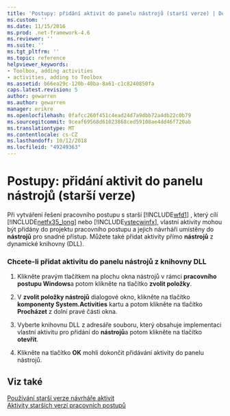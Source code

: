 ```yaml
---
title: 'Postupy: přidání aktivit do panelu nástrojů (starší verze) | Dokumentace Microsoftu'
ms.custom: ''
ms.date: 11/15/2016
ms.prod: .net-framework-4.6
ms.reviewer: ''
ms.suite: ''
ms.tgt_pltfrm: ''
ms.topic: reference
helpviewer_keywords:
- Toolbox, adding activities
- activities, adding to Toolbox
ms.assetid: b66ea29c-120b-40ba-8a61-c1c8240850fa
caps.latest.revision: 5
author: gewarren
ms.author: gewarren
manager: erikre
ms.openlocfilehash: 0fafcc260f451c4ead24d7a9dbb72a4db22c0b79
ms.sourcegitcommit: 9ceaf69568d61023868ced59108ae4dd46f720ab
ms.translationtype: MT
ms.contentlocale: cs-CZ
ms.lasthandoff: 10/12/2018
ms.locfileid: "49249363"
---
```

# <a name="how-to-add-activities-to-the-toolbox-legacy"></a>Postupy: přidání aktivit do panelu nástrojů (starší verze)
Při vytváření řešení pracovního postupu s starší [!INCLUDE[wfd1](../includes/wfd1-md.md)] , který cílí [!INCLUDE[netfx35_long](../includes/netfx35-long-md.md)] nebo [!INCLUDE[vstecwinfx](../includes/vstecwinfx-md.md)], vlastní aktivity mohou být přidány do projektu pracovního postupu a jejich návrháři umístěny do **nástrojů** pro snadné přístup. Můžete také přidat aktivity přímo **nástrojů** z dynamické knihovny (DLL).  
  
### <a name="to-add-an-activity-to-the-toolbox-from-a-dll"></a>Chcete-li přidat aktivitu do panelu nástrojů z knihovny DLL  
  
1.  Klikněte pravým tlačítkem na plochu okna nástrojů v rámci **pracovního postupu Windows**a potom klikněte na tlačítko **zvolit položky**.  
  
2.  V **zvolit položky nástrojů** dialogové okno, klikněte na tlačítko **komponenty System.Activities** kartu a potom klikněte na tlačítko **Procházet** z dolní pravé části okna.  
  
3.  Vyberte knihovnu DLL z adresáře souboru, který obsahuje implementaci vlastní aktivitu pro přidání do **nástrojů**a potom klikněte na tlačítko **otevřít**.  
  
4.  Klikněte na tlačítko **OK** mohli dokončit přidávání aktivity do panelu nástrojů.  
  
## <a name="see-also"></a>Viz také  
 [Používání starší verze návrháře aktivit](../workflow-designer/using-the-legacy-activity-designer.md)   
 [Aktivity starších verzí pracovních postupů](../workflow-designer/legacy-workflow-activities.md)